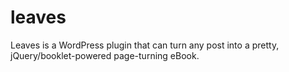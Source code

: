 leaves
======

Leaves is a WordPress plugin that can turn any post into a pretty, jQuery/booklet-powered page-turning eBook.
